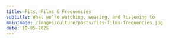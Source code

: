```yaml
---
title: Fits, Films & Frequencies
subtitle: What we’re watching, wearing, and listening to
mainImage: /images/culture/posts/fits-films-frequencies.jpg
date: 10-05-2025
---
```

